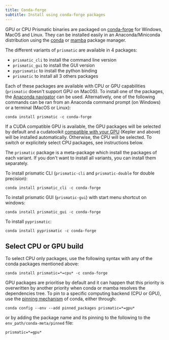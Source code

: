 ```yaml
---
title: Conda-forge
subtitle: Install using conda-forge packages
---
```



GPU or CPU Prismatic binaries are packaged on [conda-forge](https://conda-forge.org) for Windows, MacOS and Linux. They can be installed easily in an Anaconda/Miniconda distribution using the [conda](https://docs.conda.io) or [mamba](https://github.com/mamba-org/mamba) package manager.

The different variants of ``prismatic`` are available in 4 packages:
- ``prismatic_cli`` to install the command line version
- ``prismatic_gui`` to install the GUI version
- ``pyprismatic`` to install the python binding
- ``prismatic`` to install all 3 others packages

Each of these packages are available with CPU or GPU capabilities (``prismatic`` doesn't support GPU on MacOS). To install one of the packages, the [Anaconda navigator](https://docs.anaconda.com/anaconda/navigator) can be used.
Alternatively, one of the following commands can be ran from an Anaconda command prompt (on Windows) or a terminal (MacOS or Linux):

~~~
conda install prismatic -c conda-forge
~~~
If a CUDA compatible GPU is available, the GPU packages will be selected by default and a cudatoolkit [compatible with your GPU](https://docs.nvidia.com/deploy/cuda-compatibility/index.html) (Kepler and above) will be installed automatically. Otherwise, the CPU will be selected. To switch or explicitely select CPU packages, see instructions below.

The ``prismatic`` package is a meta-package which install the packages of each variant. If you don't want to install all variants, you can install them separately. 

To install prismatic CLI (``prismatic-cli`` and ``prismatic-double`` for double precision):
~~~
conda install prismatic_cli -c conda-forge
~~~

To install prismatic GUI (``prismatic-gui``) with start menu shortcut on windows:
~~~
conda install prismatic_gui -c conda-forge
~~~

To install ``pyprismatic``:
~~~
conda install pyprismatic -c conda-forge
~~~

## Select CPU or GPU build

To select CPU only packages, use the following syntax with any of the conda packages mentioned above:
~~~
conda install prismatic=*=cpu* -c conda-forge
~~~

GPU packages are prioritise by default and it can happen that this priority is overwritten by another priority when conda or mamba resolves the dependencies tree. To pin to a specific computing backend (CPU or GPU), use the [pinning mechanism](https://docs.conda.io/projects/conda/en/latest/user-guide/tasks/manage-pkgs.html#preventing-packages-from-updating-pinning) of conda, either through:

~~~
conda config --env --add pinned_packages prismatic=*=gpu*
~~~

or by adding the package name and its pinning to the following to the ``env_path/conda-meta/pinned`` file:
~~~
prismatic=*=gpu*
~~~

